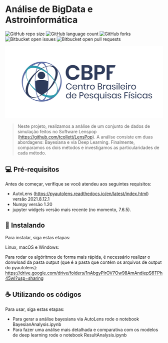 # Análise de BigData e Astroinformática

<!---Esses são exemplos. Veja https://shields.io para outras pessoas ou para personalizar este conjunto de escudos. Você pode querer incluir dependências, status do projeto e informações de licença aqui--->

![GitHub repo size](https://img.shields.io/github/repo-size/joaofrancafisica/BigDataProject?style=for-the-badge)
![GitHub language count](https://img.shields.io/github/languages/count/joaofrancafisica/BigDataProject?style=for-the-badge)
![GitHub forks](https://img.shields.io/github/forks/joaofrancafisica/BigDataProject?style=for-the-badge)
![Bitbucket open issues](https://img.shields.io/bitbucket/issues/joaofrancafisica/BigDataProject?style=for-the-badge)
![Bitbucket open pull requests](https://img.shields.io/bitbucket/pr-raw/joaofrancafisica/BigDataProject?style=for-the-badge)

<img src="cbpf_logo.jpg" alt="logo do cbpf">

> Neste projeto, realizamos a análise de um conjunto de dados de simulação feitos no Software Lenspop (https://github.com/tcollett/LensPop). A análise consiste em duas abordagens: Bayesiana e via Deep Learning. Finalmente, comparamos os dois métodos e investigamos as particularidades de cada método.

## 💻 Pré-requisitos

Antes de começar, verifique se você atendeu aos seguintes requisitos:
<!---Estes são apenas requisitos de exemplo. Adicionar, duplicar ou remover conforme necessário--->
* AutoLens (https://pyautolens.readthedocs.io/en/latest/index.html) versão 2021.8.12.1
* Numpy versão 1.20
* jupyter widgets versão mais recente (no momento, 7.6.5).

## 🚀 Instalando

Para instalar, siga estas etapas:

Linux, macOS e Windows:

Para rodar os algóritmos de forma mais rápida, é necessário realizar o donwload da pasta output (que é a pasta que contém os arquivos de output do pyautolens):
https://drive.google.com/drive/folders/1nAbgyPlrOV7Ow98AmAndiepS6TPh45wI?usp=sharing


## ☕ Utilizando os códigos

Para usar, siga estas etapas:

* Para gerar a análise bayesiana via AutoLens rode o notebook BayesianAnalysis.ipynb
* Para fazer uma análise mais detalhada e comparativa com os modelos de deep learning rode o notebook ResultAnalysis.ipynb